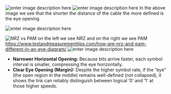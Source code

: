 ![enter image description here](https://i.imgur.com/xFk68Dy.png)
![enter image description here](https://media.cheggcdn.com/media/3da/3da3a0d3-57a4-43f3-9640-6b0a59f8ade0/phpllOfGb)
In the above image we see that the shorter the distance of the cable the more defined is the eye opening

![enter image description here](https://cdn.shopify.com/s/files/1/0578/5803/1639/files/01_480x480.jpg?v=1662021599)

![NRZ vs PAM](https://www.testandmeasurementtips.com/wp-content/uploads/2025/02/Figure-1.png)
on the left we see NRZ and on the right we see PAM  https://www.testandmeasurementtips.com/how-are-nrz-and-pam-different-in-an-eye-diagram/
![enter image description here](https://i.imgur.com/11ul6wU.png)
-   **Narrower Horizontal Opening:** Because bits arrive faster, each symbol interval is smaller, compressing the eye horizontally.
-   **Clear Eye Opening (Margin):** Despite the higher symbol rate, if the “eye” (the open region in the middle) remains well-defined (not collapsed), it shows the link can reliably distinguish between logical ‘0’ and ‘1’ at those higher speeds.
<!--stackedit_data:
eyJoaXN0b3J5IjpbLTM2MDA1NzMzMCwtMjA4ODc0NjYxMl19
-->